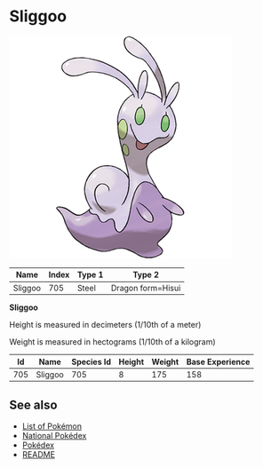 # Sliggoo


![Sliggoo](images/705.png)

| **Name** | **Index** | **Type 1** | **Type 2** |
|----|----|----|----|
| Sliggoo | 705 | Steel | Dragon form=Hisui  |

**Sliggoo** 


Height is measured in decimeters (1/10th of a meter)

Weight is measured in hectograms (1/10th of a kilogram)

| **Id** | **Name** | **Species Id** | **Height** | **Weight** | **Base Experience** |
|--------|----------|----------------|------------|------------|---------------------|
| 705 | Sliggoo | 705 | 8 | 175 | 158 |


## See also

- [List of Pokémon](../pokemon.md)
- [National Pokédex](../national_pokedex.md)
- [Pokédex](../pokedex.md)
- [README](../README.md)
